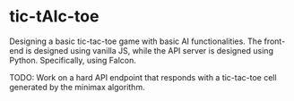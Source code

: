 # tic-tAIc-toe

Designing a basic tic-tac-toe game with basic AI functionalities. The front-end is designed using vanilla JS, while the API server is designed using Python. Specifically, using Falcon.

TODO:
  Work on a hard API endpoint that responds with a tic-tac-toe cell generated by the minimax algorithm.
